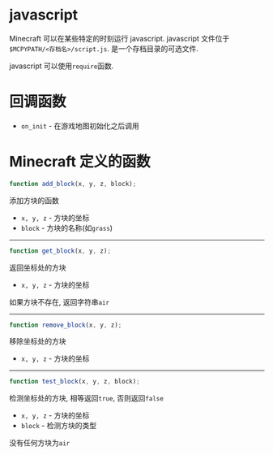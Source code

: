 # javascript
Minecraft 可以在某些特定的时刻运行 javascript. javascript 文件位于`$MCPYPATH/<存档名>/script.js`. 是一个存档目录的可选文件.

javascript 可以使用`require`函数.

# 回调函数
- `on_init` - 在游戏地图初始化之后调用

# Minecraft 定义的函数
```javascript
function add_block(x, y, z, block);
```
添加方块的函数

- `x, y, z` - 方块的坐标
- `block` - 方块的名称(如`grass`)

- - -

```javascript
function get_block(x, y, z);
```
返回坐标处的方块

- `x, y, z` - 方块的坐标

如果方块不存在, 返回字符串`air`

- - -

```javascript
function remove_block(x, y, z);
```
移除坐标处的方块

- `x, y, z` - 方块的坐标

- - -

```javascript
function test_block(x, y, z, block);
```
检测坐标处的方块, 相等返回`true`, 否则返回`false`

- `x, y, z` - 方块的坐标
- `block` - 检测方块的类型

没有任何方块为`air`

